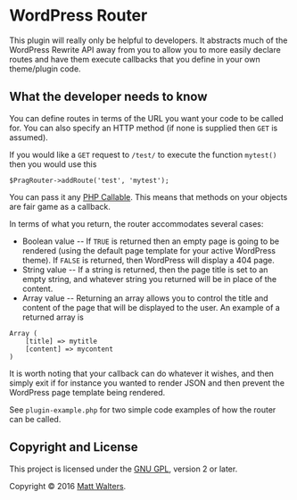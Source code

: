 # WordPress Router

This plugin will really only be helpful to developers. It abstracts much of the WordPress Rewrite API away from you to allow you to more easily declare routes and have them execute callbacks that you define in your own theme/plugin code.

## What the developer needs to know

You can define routes in terms of the URL you want your code to be called for.  You can also specify an HTTP method (if none is supplied then `GET` is assumed).

If you would like a `GET` request to `/test/` to execute the function `mytest()` then you would use this

```
$PragRouter->addRoute('test', 'mytest');
```

You can pass it any [PHP Callable](http://php.net/manual/en/language.types.callable.php).  This means that methods on your objects are fair game as a callback.

In terms of what you return, the router accommodates several cases:

* Boolean value -- If `TRUE` is returned then an empty page is going to be rendered (using the default page template for your active WordPress theme). If `FALSE` is returned, then WordPress will display a 404 page.
* String value -- If a string is returned, then the page title is set to an empty string, and whatever string you returned will be in place of the content.
* Array value -- Returning an array allows you to control the title and content of the page that will be displayed to the user.  An example of a returned array is

```
Array (
    [title] => mytitle
    [content] => mycontent
)
```

It is worth noting that your callback can do whatever it wishes, and then simply exit if for instance you wanted to render JSON and then prevent the WordPress page template being rendered.

See `plugin-example.php` for two simple code examples of how the router can be called.

## Copyright and License

This project is licensed under the [GNU GPL](http://www.gnu.org/licenses/old-licenses/gpl-2.0.html), version 2 or later.

Copyright &copy; 2016 [Matt Walters](http://www.mattwalters.net).
